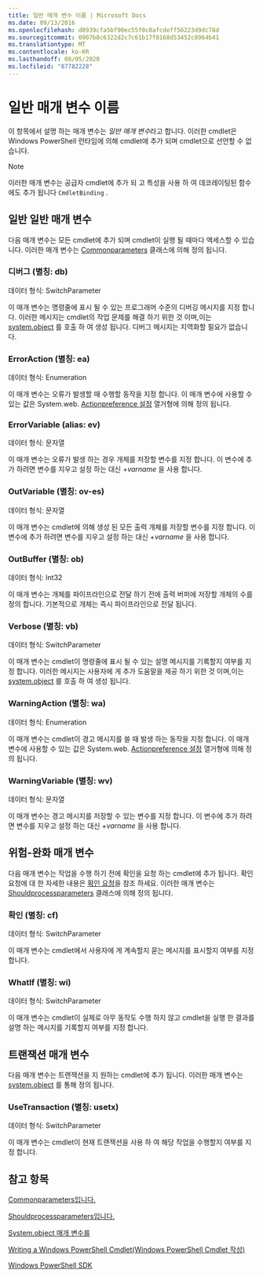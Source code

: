 ```yaml
---
title: 일반 매개 변수 이름 | Microsoft Docs
ms.date: 09/13/2016
ms.openlocfilehash: d0939cfa5bf90ec55f0c0afcdeff56223d9dc78d
ms.sourcegitcommit: 0907b8c6322d2c7c61b17f8168d53452c8964b41
ms.translationtype: MT
ms.contentlocale: ko-KR
ms.lasthandoff: 08/05/2020
ms.locfileid: "87782228"
---
```

# <a name="common-parameter-names"></a>일반 매개 변수 이름

이 항목에서 설명 하는 매개 변수는 *일반 매개 변수*라고 합니다. 이러한 cmdlet은 Windows PowerShell 런타임에 의해 cmdlet에 추가 되며 cmdlet으로 선언할 수 없습니다.

> [!NOTE]
> 이러한 매개 변수는 공급자 cmdlet에 추가 되 고 특성을 사용 하 여 데코레이팅된 함수에도 추가 됩니다 `CmdletBinding` .

## <a name="general-common-parameters"></a>일반 일반 매개 변수

다음 매개 변수는 모든 cmdlet에 추가 되며 cmdlet이 실행 될 때마다 액세스할 수 있습니다. 이러한 매개 변수는 [Commonparameters](/dotnet/api/System.Management.Automation.Internal.CommonParameters) 클래스에 의해 정의 됩니다.

### <a name="debug-alias-db"></a>디버그 (별칭: db)

데이터 형식: SwitchParameter

이 매개 변수는 명령줄에 표시 될 수 있는 프로그래머 수준의 디버깅 메시지를 지정 합니다. 이러한 메시지는 cmdlet의 작업 문제를 해결 하기 위한 것 이며,이는 [system.object](/dotnet/api/System.Management.Automation.Cmdlet.WriteDebug) 를 호출 하 여 생성 됩니다. 디버그 메시지는 지역화할 필요가 없습니다.

### <a name="erroraction-alias-ea"></a>ErrorAction (별칭: ea)

데이터 형식: Enumeration

이 매개 변수는 오류가 발생할 때 수행할 동작을 지정 합니다. 이 매개 변수에 사용할 수 있는 값은 System.web. [Actionpreference 설정](/dotnet/api/System.Management.Automation.ActionPreference) 열거형에 의해 정의 됩니다.

### <a name="errorvariable-alias-ev"></a>ErrorVariable (alias: ev)

데이터 형식: 문자열

이 매개 변수는 오류가 발생 하는 경우 개체를 저장할 변수를 지정 합니다. 이 변수에 추가 하려면 변수를 지우고 설정 하는 대신 +*varname* 을 사용 합니다.

### <a name="outvariable-alias-ov"></a>OutVariable (별칭: ov-es)

데이터 형식: 문자열

이 매개 변수는 cmdlet에 의해 생성 된 모든 출력 개체를 저장할 변수를 지정 합니다. 이 변수에 추가 하려면 변수를 지우고 설정 하는 대신 +*varname* 을 사용 합니다.

### <a name="outbuffer-alias-ob"></a>OutBuffer (별칭: ob)

데이터 형식: Int32

이 매개 변수는 개체를 파이프라인으로 전달 하기 전에 출력 버퍼에 저장할 개체의 수를 정의 합니다. 기본적으로 개체는 즉시 파이프라인으로 전달 됩니다.

### <a name="verbose-alias-vb"></a>Verbose (별칭: vb)

데이터 형식: SwitchParameter

이 매개 변수는 cmdlet이 명령줄에 표시 될 수 있는 설명 메시지를 기록할지 여부를 지정 합니다. 이러한 메시지는 사용자에 게 추가 도움말을 제공 하기 위한 것 이며,이는 [system.object](/dotnet/api/System.Management.Automation.Cmdlet.WriteVerbose) 를 호출 하 여 생성 됩니다.

### <a name="warningaction-alias-wa"></a>WarningAction (별칭: wa)

데이터 형식: Enumeration

이 매개 변수는 cmdlet이 경고 메시지를 쓸 때 발생 하는 동작을 지정 합니다. 이 매개 변수에 사용할 수 있는 값은 System.web. [Actionpreference 설정](/dotnet/api/System.Management.Automation.ActionPreference) 열거형에 의해 정의 됩니다.

### <a name="warningvariable-alias-wv"></a>WarningVariable (별칭: wv)

데이터 형식: 문자열

이 매개 변수는 경고 메시지를 저장할 수 있는 변수를 지정 합니다. 이 변수에 추가 하려면 변수를 지우고 설정 하는 대신 +*varname* 을 사용 합니다.

## <a name="risk-mitigation-parameters"></a>위험-완화 매개 변수

다음 매개 변수는 작업을 수행 하기 전에 확인을 요청 하는 cmdlet에 추가 됩니다. 확인 요청에 대 한 자세한 내용은 [확인 요청](./requesting-confirmation-from-cmdlets.md)을 참조 하세요. 이러한 매개 변수는 [Shouldprocessparameters](/dotnet/api/System.Management.Automation.Internal.ShouldProcessParameters) 클래스에 의해 정의 됩니다.

### <a name="confirm-alias-cf"></a>확인 (별칭: cf)

데이터 형식: SwitchParameter

이 매개 변수는 cmdlet에서 사용자에 게 계속할지 묻는 메시지를 표시할지 여부를 지정 합니다.

### <a name="whatif-alias-wi"></a>WhatIf (별칭: wi)

데이터 형식: SwitchParameter

이 매개 변수는 cmdlet이 실제로 아무 동작도 수행 하지 않고 cmdlet을 실행 한 결과를 설명 하는 메시지를 기록할지 여부를 지정 합니다.

## <a name="transaction-parameters"></a>트랜잭션 매개 변수

다음 매개 변수는 트랜잭션을 지 원하는 cmdlet에 추가 됩니다. 이러한 매개 변수는 [system.object](/dotnet/api/System.Management.Automation.Internal.TransactionParameters) 를 통해 정의 됩니다.

### <a name="usetransaction-alias-usetx"></a>UseTransaction (별칭: usetx)

데이터 형식: SwitchParameter

이 매개 변수는 cmdlet이 현재 트랜잭션을 사용 하 여 해당 작업을 수행할지 여부를 지정 합니다.

## <a name="see-also"></a>참고 항목

[Commonparameters입니다.](/dotnet/api/System.Management.Automation.Internal.CommonParameters)

[Shouldprocessparameters입니다.](/dotnet/api/System.Management.Automation.Internal.ShouldProcessParameters)

[System.object 매개 변수를](/dotnet/api/System.Management.Automation.Internal.TransactionParameters)

[Writing a Windows PowerShell Cmdlet(Windows PowerShell Cmdlet 작성)](./writing-a-windows-powershell-cmdlet.md)

[Windows PowerShell SDK](../windows-powershell-reference.md)
